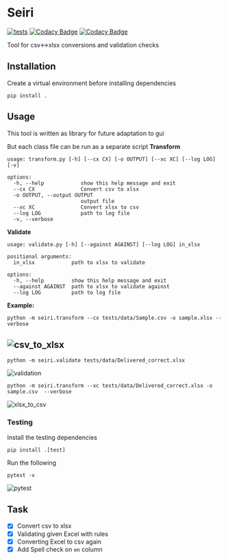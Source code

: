 # Seiri
[![tests](https://github.com/waseemr02/seiri/actions/workflows/seiri_test.yml/badge.svg?branch=main)](https://github.com/waseemr02/seiri/actions/workflows/seiri_test.yml)
[![Codacy Badge](https://app.codacy.com/project/badge/Grade/2543d30ee224499a91a09b5c04b10454)](https://app.codacy.com/gh/waseemR02/seiri/dashboard?utm_source=gh&utm_medium=referral&utm_content=&utm_campaign=Badge_grade)
[![Codacy Badge](https://app.codacy.com/project/badge/Coverage/2543d30ee224499a91a09b5c04b10454)](https://app.codacy.com/gh/waseemR02/seiri/dashboard?utm_source=gh&utm_medium=referral&utm_content=&utm_campaign=Badge_coverage)

Tool for csv<->xlsx conversions and validation checks

## Installation
Create a virtual environment before installing dependencies
```
pip install .
```

## Usage
This tool is written as library for future adaptation to gui

But each class file can be run as a separate script
**Transform**
```
usage: transform.py [-h] [--cx CX] [-o OUTPUT] [--xc XC] [--log LOG] [-v]

options:
  -h, --help            show this help message and exit
  --cx CX               Convert csv to xlsx
  -o OUTPUT, --output OUTPUT
                        output file
  --xc XC               Convert xlsx to csv
  --log LOG             path to log file
  -v, --verbose
```

**Validate**
```
usage: validate.py [-h] [--against AGAINST] [--log LOG] in_xlsx

positional arguments:
  in_xlsx            path to xlsx to validate

options:
  -h, --help         show this help message and exit
  --against AGAINST  path to xlsx to validate against
  --log LOG          path to log file
```
**Example:**

```
python -m seiri.transform --cx tests/data/Sample.csv -o sample.xlsx --verbose
```
![csv_to_xlsx](https://github.com/waseemR02/seiri/assets/98299006/2443b91d-643e-4a5e-bae5-85eeb2abea94)
-----------------
```
python -m seiri.validate tests/data/Delivered_correct.xlsx
```
![validation](https://github.com/waseemR02/seiri/assets/98299006/e47adcf2-cc07-4379-ba20-72016fc1fed3)
```
python -m seiri.transform --xc tests/data/Delivered_correct.xlsx -o sample.csv  --verbose
```
![xlsx_to_csv](https://github.com/waseemR02/seiri/assets/98299006/00f1b512-02c2-46f8-8240-161ff2485041)

### Testing
Install the testing dependencies
```
pip install .[test]
```

Run the following
```
pytest -v
```
![pytest](https://github.com/waseemR02/seiri/assets/98299006/ff25e827-3550-4be3-86e0-4ca0ca470a70)

## Task
- [x] Convert csv to xlsx
- [x] Validating given Excel with rules
- [x] Converting Excel to csv again
- [x] Add Spell check on `en` column
